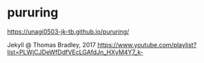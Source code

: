 # pururing
https://unagi0503-jk-tb.github.io/pururing/

Jekyll @ Thomas Bradley, 2017 
https://www.youtube.com/playlist?list=PLWjCJDeWfDdfVEcLGAfdJn_HXyM4Y7_k-

